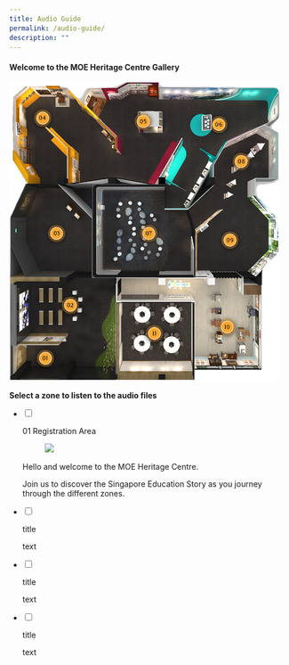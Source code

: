 ```yaml
---
title: Audio Guide
permalink: /audio-guide/
description: ""
---
```

#### Welcome to the MOE Heritage Centre Gallery
![](/images/Audio%20Guide/gallerymap.png)

**Select a zone to listen to the audio files**

<ul class="jekyllcodex_accordion">  
  
<li>  
  
<input type="checkbox" id="accordion1">  
  
<label for="accordion1">01 Registration Area</label>  
  
<div>  
  
<p>
</p><figure>	
<img style="width:65%" src="/images/audio-guide/01_registration.png">
 
</figure>
Hello and welcome to the MOE Heritage Centre.  
  
Join us to discover the Singapore Education Story as you journey through the different zones.
<p></p>  
  
</div>  
  
</li>  
<li>  
  
<input type="checkbox" id="accordion2">  
  
<label for="accordion2">title</label>  
  
<div>  
  
<p>
text
</p>  
  
</div>  
  
</li>  
  
<li>  
  
<input type="checkbox" id="accordion3">  
  
<label for="accordion3">title</label>  
  
<div>  
  
<p>
text	
  
</p>  
  
</div>  
  
</li>  
	
<li>  
  
<input type="checkbox" id="accordion4">  
  
<label for="accordion4">title</label>  
  
<div>  
  
<p>
text
</p>  
  
</div>  
  
</li>  	
  
</ul>